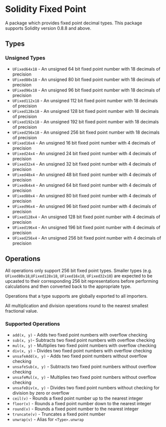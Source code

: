 # Solidity Fixed Point

A package which provides fixed point decimal types. This package supports Solidity version 0.8.8 and above.

## Types

### Unsigned Types

- `UFixed64x18` - An unsigned 64 bit fixed point number with 18 decimals of precision
- `UFixed80x18` - An unsigned 80 bit fixed point number with 18 decimals of precision
- `UFixed96x18` - An unsigned 96 bit fixed point number with 18 decimals of precision
- `UFixed112x18` - An unsigned 112 bit fixed point number with 18 decimals of precision
- `UFixed128x18` - An unsigned 128 bit fixed point number with 18 decimals of precision
- `UFixed192x18` - An unsigned 192 bit fixed point number with 18 decimals of precision
- `UFixed256x18` - An unsigned 256 bit fixed point number with 18 decimals of precision
- `UFixed16x4` - An unsigned 16 bit fixed point number with 4 decimals of precision
- `UFixed24x4` - An unsigned 24 bit fixed point number with 4 decimals of precision
- `UFixed32x4` - An unsigned 32 bit fixed point number with 4 decimals of precision
- `UFixed48x4` - An unsigned 48 bit fixed point number with 4 decimals of precision
- `UFixed64x4` - An unsigned 64 bit fixed point number with 4 decimals of precision
- `UFixed80x4` - An unsigned 80 bit fixed point number with 4 decimals of precision
- `UFixed96x4` - An unsigned 96 bit fixed point number with 4 decimals of precision
- `UFixed128x4` - An unsigned 128 bit fixed point number with 4 decimals of precision
- `UFixed196x4` - An unsigned 196 bit fixed point number with 4 decimals of precision
- `UFixed256x4` - An unsigned 256 bit fixed point number with 4 decimals of precision

## Operations

All operations only support 256 bit fixed point types. Smaller types (e.g. `UFixed80x18`,`UFixed128x18`, `UFixed16x10`, 
`UFixed32x10`) are expected to be upcasted to their corresponding 256 bit representations before performing calculations
and then converted back to the appropriate type.

Operations that a type supports are globally exported to all importers.

All multiplication and division operations round to the nearest smallest fractional value.

### Supported Operations

- `add(x, y)` - Adds two fixed point numbers with overflow checking
- `sub(x, y)`- Subtracts two fixed point numbers with overflow checking
- `mul(x, y)` - Multiplies two fixed point numbers with overflow checking
- `div(x, y)` - Divides two fixed point numbers with overflow checking
- `unsafeAdd(x, y)` - Adds two fixed point numbers without overflow checking
- `unsafeSub(x, y)` - Subtracts two fixed point numbers without overflow checking
- `unsafeMul(x, y)` - Multiplies two fixed point numbers without overflow checking
- `unsafeDiv(x, y)` - Divides two fixed point numbers without checking for division by zero or overflow
- `ceil(v)` - Rounds a fixed point number up to the nearest integer
- `floor(v)` - Rounds a fixed point number down to the nearest integer
- `round(v)` - Rounds a fixed point number to the nearest integer
- `truncate(v)` - Truncates a fixed point number
- `unwrap(v)` - Alias for `<Type>.unwrap`